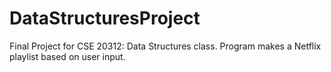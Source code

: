 # DataStructuresProject
Final Project for CSE 20312: Data Structures class. Program makes a Netflix playlist based on user input.
